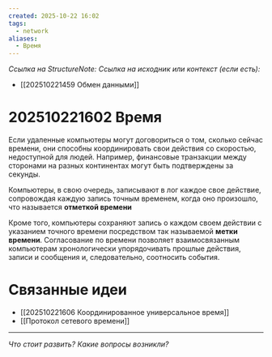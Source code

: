 ```yaml
---
created: 2025-10-22 16:02
tags:
  - network
aliases:
  - Время
---
```

*Ссылка на StructureNote:*
*Ссылка на исходник или контекст (если есть):*
- [[202510221459 Обмен данными]]

# 202510221602 Время

Если удаленные компьютеры могут договориться о том, сколько сейчас времени, они способны координировать свои действия со скоростью, недоступной для людей. Например, финансовые транзакции между сторонами на разных континентах могут быть подтверждены за секунды.

Компьютеры‚ в свою очередь‚ записывают в лог каждое свое действие‚ сопровождая каждую запись точным временем, когда оно произошло, что называется **отметкой времени**

Кроме того‚ компьютеры сохраняют запись о каждом своем действии с указанием точного времени посредством так называемой **метки времени**. Согласование по времени позволяет взаимосвязанным компьютерам хронологически упорядочивать прошлые действия, записи и сообщения и, следовательно, соотносить события.

# Связанные идеи

- [[202510221606 Координированное универсальное время]] 
- [[Протокол сетевого времени]] 

---

*Что стоит развить? Какие вопросы возникли?*

